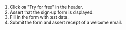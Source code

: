 1. Click on "Try for free" in the header.
2. Assert that the sign-up form is displayed.
3. Fill in the form with test data.
4. Submit the form and assert receipt of a welcome email.